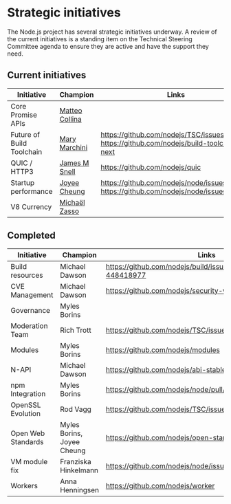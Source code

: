 # Strategic initiatives

The Node.js project has several strategic initiatives underway. A review of the
current initiatives is a standing item on the Technical Steering Committee
agenda to ensure they are active and have the support they need.

## Current initiatives

| Initiative                | Champion                    | Links                                                                                    |
|---------------------------|-----------------------------|------------------------------------------------------------------------------------------|
| Core Promise APIs         | [Matteo Collina][mcollina]  |                                                                                          |
| Future of Build Toolchain | [Mary Marchini][mmarchini]  | <https://github.com/nodejs/TSC/issues/901>, <https://github.com/nodejs/build-toolchain-next> |
| QUIC / HTTP3              | [James M Snell][jasnell]    | <https://github.com/nodejs/quic>                                                           |
| Startup performance       | [Joyee Cheung][joyeecheung] | <https://github.com/nodejs/node/issues/17058> <https://github.com/nodejs/node/issues/21563>  |
| V8 Currency               | [Michaël Zasso][targos]     |                                                                                          |

## Completed

| Initiative         | Champion                   | Links                                           |
|--------------------|----------------------------|--------------------------------------------------|
| Build resources    | Michael Dawson             | <https://github.com/nodejs/build/issues/1154#issuecomment-448418977> |
| CVE Management     | Michael Dawson             | <https://github.com/nodejs/security-wg/issues/33> |
| Governance         | Myles Borins               |                                                 |
| Moderation Team    | Rich Trott                 | <https://github.com/nodejs/TSC/issues/329>        |
| Modules            | Myles Borins               | <https://github.com/nodejs/modules>               |
| N-API              | Michael Dawson             | <https://github.com/nodejs/abi-stable-node>       |
| npm Integration    | Myles Borins               | <https://github.com/nodejs/node/pull/21594>       |
| OpenSSL Evolution  | Rod Vagg                   | <https://github.com/nodejs/TSC/issues/677>        |
| Open Web Standards | Myles Borins, Joyee Cheung | <https://github.com/nodejs/open-standards>        |
| VM module fix      | Franziska Hinkelmann       | <https://github.com/nodejs/node/issues/6283>      |
| Workers            | Anna Henningsen            | <https://github.com/nodejs/worker>                |

[jasnell]: https://github.com/jasnell
[joyeecheung]: https://github.com/joyeecheung
[mcollina]: https://github.com/mcollina
[mmarchini]: https://github.com/mmarchini
[targos]: https://github.com/targos
